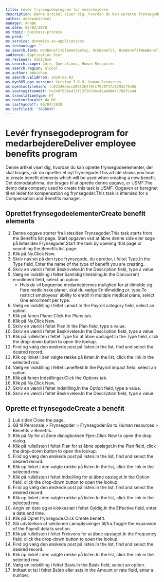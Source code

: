 ```yaml
---
title: Levér frynsegodeprogram for medarbejdere
description: Denne artikel viser dig, hvordan du kan oprette frynsegodeelementer, der skal bruges, når du opretter et nyt frynsegode.
author: andreabichsel
manager: AnnBe
ms.date: 02/03/2020
ms.topic: business-process
ms.prod: ''
ms.service: dynamics-ax-applications
ms.technology: ''
ms.search.form: HcmBenefitElementSetup, HcmBenefit, HcmBenefitNewBenefit, HcmBenefitPlanLookup, BenefitWorkspace, HcmBenefitSummaryPart
audience: Application User
ms.reviewer: anbichse
ms.search.scope: Core, Operations, Human Resources
ms.search.region: Global
ms.author: anbichse
ms.search.validFrom: 2020-02-03
ms.dyn365.ops.version: Version 7.0.0, Human Resources
ms.openlocfilehash: cc02346ebccd04f2b4f6fc7029717a8793d75e0d
ms.sourcegitcommit: ba340f836e472f13f263dec46a49847c788fca44
ms.translationtype: HT
ms.contentlocale: da-DK
ms.lasthandoff: 06/04/2020
ms.locfileid: "3430848"
---
```

# <a name="deliver-employee-benefits-program"></a><span data-ttu-id="2a2c6-103">Levér frynsegodeprogram for medarbejdere</span><span class="sxs-lookup"><span data-stu-id="2a2c6-103">Deliver employee benefits program</span></span>

<span data-ttu-id="2a2c6-104">Denne artikel viser dig, hvordan du kan oprette frynsegodeelementer, der skal bruges, når du opretter et nyt frynsegode.</span><span class="sxs-lookup"><span data-stu-id="2a2c6-104">This article shows you how to create benefit elements which will be used when creating a new benefit.</span></span> <span data-ttu-id="2a2c6-105">Det demodatafirma, der bruges til at oprette denne opgave, er USMF.</span><span class="sxs-lookup"><span data-stu-id="2a2c6-105">The demo data company used to create this task is USMF.</span></span> <span data-ttu-id="2a2c6-106">Opgaven er beregnet til en leder for kompensation og frynsegoder.</span><span class="sxs-lookup"><span data-stu-id="2a2c6-106">This task is intended for a Compensation and Benefits manager.</span></span>


## <a name="create-benefit-elements"></a><span data-ttu-id="2a2c6-107">Oprettet frynsegodeelementer</span><span class="sxs-lookup"><span data-stu-id="2a2c6-107">Create benefit elements</span></span>
1. <span data-ttu-id="2a2c6-108">Denne opgave starter fra listesiden Frynsegoder.</span><span class="sxs-lookup"><span data-stu-id="2a2c6-108">This task starts from the Benefits list page.</span></span> <span data-ttu-id="2a2c6-109">Start opgaven ved at åbne denne side eller søge på listesiden Frynsegoder.</span><span class="sxs-lookup"><span data-stu-id="2a2c6-109">Start the task by opening that page or searching the Benefits list page.</span></span>
2. <span data-ttu-id="2a2c6-110">Klik på Ny.</span><span class="sxs-lookup"><span data-stu-id="2a2c6-110">Click New.</span></span>
3. <span data-ttu-id="2a2c6-111">Skriv navnet på den type frynsegode, du opretter, i feltet Type.</span><span class="sxs-lookup"><span data-stu-id="2a2c6-111">In the Type field, Enter the name of the type of benefit you are creating..</span></span>
4. <span data-ttu-id="2a2c6-112">Skriv en værdi i feltet Beskrivelse.</span><span class="sxs-lookup"><span data-stu-id="2a2c6-112">In the Description field, type a value.</span></span>
5. <span data-ttu-id="2a2c6-113">Vælg en indstilling i feltet Samtidig tilmelding.</span><span class="sxs-lookup"><span data-stu-id="2a2c6-113">In the Concurrent enrollment field, select an option.</span></span>
    * <span data-ttu-id="2a2c6-114">Hvis du vil begrænse medarbejdernes mulighed for at tilmelde sig flere medicinske planer, skal du vælge En tilmelding pr. type.</span><span class="sxs-lookup"><span data-stu-id="2a2c6-114">To restrict employees' ability to enroll in multiple medical plans, select One enrollment per type.</span></span>  
6. <span data-ttu-id="2a2c6-115">Vælg en indstilling i feltet Lønart.</span><span class="sxs-lookup"><span data-stu-id="2a2c6-115">In the Payroll category field, select an option.</span></span>
7. <span data-ttu-id="2a2c6-116">Klik på fanen Planer.</span><span class="sxs-lookup"><span data-stu-id="2a2c6-116">Click the Plans tab.</span></span>
8. <span data-ttu-id="2a2c6-117">Klik på Ny.</span><span class="sxs-lookup"><span data-stu-id="2a2c6-117">Click New.</span></span>
9. <span data-ttu-id="2a2c6-118">Skriv en værdi i feltet Plan.</span><span class="sxs-lookup"><span data-stu-id="2a2c6-118">In the Plan field, type a value.</span></span>
10. <span data-ttu-id="2a2c6-119">Skriv en værdi i feltet Beskrivelse.</span><span class="sxs-lookup"><span data-stu-id="2a2c6-119">In the Description field, type a value.</span></span>
11. <span data-ttu-id="2a2c6-120">Klik på rullelisten i feltet Type for at åbne opslaget.</span><span class="sxs-lookup"><span data-stu-id="2a2c6-120">In the Type field, click the drop-down button to open the lookup.</span></span>
12. <span data-ttu-id="2a2c6-121">Find og vælg den ønskede post på listen.</span><span class="sxs-lookup"><span data-stu-id="2a2c6-121">In the list, find and select the desired record.</span></span>
13. <span data-ttu-id="2a2c6-122">Klik op linket i den valgte række på listen.</span><span class="sxs-lookup"><span data-stu-id="2a2c6-122">In the list, click the link in the selected row.</span></span>
14. <span data-ttu-id="2a2c6-123">Vælg en indstilling i feltet Løneffekt.</span><span class="sxs-lookup"><span data-stu-id="2a2c6-123">In the Payroll impact field, select an option.</span></span>
15. <span data-ttu-id="2a2c6-124">Klik på fanen Indstillinger.</span><span class="sxs-lookup"><span data-stu-id="2a2c6-124">Click the Options tab.</span></span>
16. <span data-ttu-id="2a2c6-125">Klik på Ny.</span><span class="sxs-lookup"><span data-stu-id="2a2c6-125">Click New.</span></span>
17. <span data-ttu-id="2a2c6-126">Skriv en værdi i feltet Indstilling.</span><span class="sxs-lookup"><span data-stu-id="2a2c6-126">In the Option field, type a value.</span></span>
18. <span data-ttu-id="2a2c6-127">Skriv en værdi i feltet Beskrivelse.</span><span class="sxs-lookup"><span data-stu-id="2a2c6-127">In the Description field, type a value.</span></span>

## <a name="create-a-benefit"></a><span data-ttu-id="2a2c6-128">Oprette et frynsegode</span><span class="sxs-lookup"><span data-stu-id="2a2c6-128">Create a benefit</span></span>
1. <span data-ttu-id="2a2c6-129">Luk siden.</span><span class="sxs-lookup"><span data-stu-id="2a2c6-129">Close the page.</span></span>
2. <span data-ttu-id="2a2c6-130">Gå til Personale > Frynsegoder > Frynsegoder.</span><span class="sxs-lookup"><span data-stu-id="2a2c6-130">Go to Human resources > Benefits > Benefits.</span></span>
3. <span data-ttu-id="2a2c6-131">Klik på Ny for at åbne dialogboksen Fjern.</span><span class="sxs-lookup"><span data-stu-id="2a2c6-131">Click New to open the drop dialog.</span></span>
4. <span data-ttu-id="2a2c6-132">Klik på rullelisten i feltet Plan for at åbne opslaget.</span><span class="sxs-lookup"><span data-stu-id="2a2c6-132">In the Plan field, click the drop-down button to open the lookup.</span></span>
5. <span data-ttu-id="2a2c6-133">Find og vælg den ønskede post på listen.</span><span class="sxs-lookup"><span data-stu-id="2a2c6-133">In the list, find and select the desired record.</span></span>
6. <span data-ttu-id="2a2c6-134">Klik op linket i den valgte række på listen.</span><span class="sxs-lookup"><span data-stu-id="2a2c6-134">In the list, click the link in the selected row.</span></span>
7. <span data-ttu-id="2a2c6-135">Klik på rullelisten i feltet Indstilling for at åbne opslaget.</span><span class="sxs-lookup"><span data-stu-id="2a2c6-135">In the Option field, click the drop-down button to open the lookup.</span></span>
8. <span data-ttu-id="2a2c6-136">Find og vælg den ønskede post på listen.</span><span class="sxs-lookup"><span data-stu-id="2a2c6-136">In the list, find and select the desired record.</span></span>
9. <span data-ttu-id="2a2c6-137">Klik op linket i den valgte række på listen.</span><span class="sxs-lookup"><span data-stu-id="2a2c6-137">In the list, click the link in the selected row.</span></span>
10. <span data-ttu-id="2a2c6-138">Angiv en dato og et klokkeslæt i feltet Gyldig.</span><span class="sxs-lookup"><span data-stu-id="2a2c6-138">In the Effective field, enter a date and time.</span></span>
11. <span data-ttu-id="2a2c6-139">Klik på Opret frynsegode.</span><span class="sxs-lookup"><span data-stu-id="2a2c6-139">Click Create benefit.</span></span>
12. <span data-ttu-id="2a2c6-140">Slå udvidelsen af sektionen Lønoplysninger til/fra.</span><span class="sxs-lookup"><span data-stu-id="2a2c6-140">Toggle the expansion of the Payroll details section.</span></span>
13. <span data-ttu-id="2a2c6-141">Klik på rullelisten i feltet Frekvens for at åbne opslaget.</span><span class="sxs-lookup"><span data-stu-id="2a2c6-141">In the Frequency field, click the drop-down button to open the lookup.</span></span>
14. <span data-ttu-id="2a2c6-142">Find og vælg den ønskede post på listen.</span><span class="sxs-lookup"><span data-stu-id="2a2c6-142">In the list, find and select the desired record.</span></span>
15. <span data-ttu-id="2a2c6-143">Klik op linket i den valgte række på listen.</span><span class="sxs-lookup"><span data-stu-id="2a2c6-143">In the list, click the link in the selected row.</span></span>
16. <span data-ttu-id="2a2c6-144">Vælg en indstilling i feltet Basis.</span><span class="sxs-lookup"><span data-stu-id="2a2c6-144">In the Basis field, select an option.</span></span>
17. <span data-ttu-id="2a2c6-145">Indtast et tal i feltet Beløb eller sats.</span><span class="sxs-lookup"><span data-stu-id="2a2c6-145">In the Amount or rate field, enter a number.</span></span>

